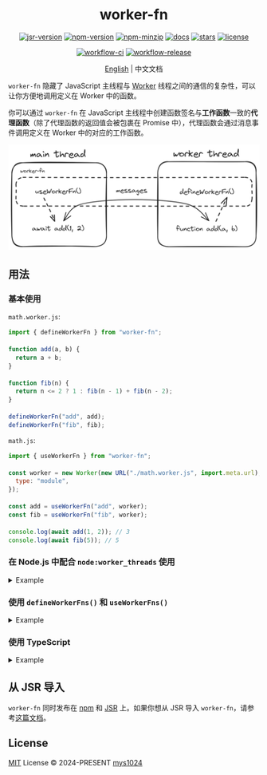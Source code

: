 <div align="center">

# worker-fn

[![jsr-version](https://img.shields.io/jsr/v/@mys/worker-fn?style=flat-square&color=%23f7df1e)](https://jsr.io/@mys/worker-fn)
[![npm-version](https://img.shields.io/npm/v/worker-fn?style=flat-square&color=%23cb3837)](https://www.npmjs.com/package/worker-fn)
[![npm-minzip](https://img.shields.io/bundlephobia/minzip/worker-fn?style=flat-square&label=minzip)](https://bundlephobia.com/package/worker-fn)
[![docs](https://img.shields.io/badge/docs-reference-blue?style=flat-square)](https://jsr.io/@mys/worker-fn/doc?style=flat-square)
[![stars](https://img.shields.io/github/stars/mys1024/worker-fn?style=flat-square)](https://github.com/mys1024/worker-fn)
[![license](https://img.shields.io/github/license/mys1024/worker-fn?&style=flat-square)](./LICENSE)

[![workflow-ci](https://img.shields.io/github/actions/workflow/status/mys1024/worker-fn/ci.yml?label=ci&style=flat-square)](https://github.com/mys1024/worker-fn/actions/workflows/ci.yml)
[![workflow-release](https://img.shields.io/github/actions/workflow/status/mys1024/worker-fn/release.yml?label=release&style=flat-square)](https://github.com/mys1024/worker-fn/actions/workflows/release.yml)

[English](./README.md) | 中文文档

</div>

`worker-fn` 隐藏了 JavaScript 主线程与
[Worker](https://developer.mozilla.org/docs/Web/API/Web_Workers_API)
线程之间的通信的复杂性，可以让你方便地调用定义在 Worker 中的函数。

你可以通过 `worker-fn` 在 JavaScript
主线程中创建函数签名与**工作函数**一致的**代理函数**（除了代理函数的返回值会被包裹在
Promise 中），代理函数会通过消息事件调用定义在 Worker 中的对应的工作函数。

![concepts](./docs/concepts.png)

## 用法

### 基本使用

`math.worker.js`:

```javascript
import { defineWorkerFn } from "worker-fn";

function add(a, b) {
  return a + b;
}

function fib(n) {
  return n <= 2 ? 1 : fib(n - 1) + fib(n - 2);
}

defineWorkerFn("add", add);
defineWorkerFn("fib", fib);
```

`math.js`:

```javascript
import { useWorkerFn } from "worker-fn";

const worker = new Worker(new URL("./math.worker.js", import.meta.url), {
  type: "module",
});

const add = useWorkerFn("add", worker);
const fib = useWorkerFn("fib", worker);

console.log(await add(1, 2)); // 3
console.log(await fib(5)); // 5
```

### 在 Node.js 中配合 `node:worker_threads` 使用

<details>

<summary>Example</summary>

`math.worker.js`:

```javascript
import { parentPort } from "node:worker_threads";
import { defineWorkerFn } from "worker-fn";

function add(a, b) {
  return a + b;
}

function fib(n) {
  return n <= 2 ? 1 : fib(n - 1) + fib(n - 2);
}

defineWorkerFn("add", add, { port: parentPort });
defineWorkerFn("fib", fib, { port: parentPort });
```

`math.js`:

```javascript
import { Worker } from "node:worker_threads";
import { useWorkerFn } from "worker-fn";

const worker = new Worker(new URL("./math.worker.js", import.meta.url));

const add = useWorkerFn("add", worker);
const fib = useWorkerFn("fib", worker);

console.log(await add(1, 2)); // 3
console.log(await fib(5)); // 5
```

</details>

### 使用 `defineWorkerFns()` 和 `useWorkerFns()`

<details>

<summary>Example</summary>

`math.worker.js`:

```javascript
import { defineWorkerFns } from "worker-fn";

const fns = {
  add(a, b) {
    return a + b;
  },
  fib(n) {
    return n <= 2 ? 1 : fns.fib(n - 1) + fns.fib(n - 2);
  },
};

defineWorkerFns(fns);
```

`math.js`:

```javascript
import { useWorkerFns } from "worker-fn";

const worker = new Worker(new URL("./math.worker.js", import.meta.url), {
  type: "module",
});

const { add, fib } = useWorkerFns(worker);

console.log(await add(1, 2)); // 3
console.log(await fib(5)); // 5
```

</details>

### 使用 TypeScript

<details>

<summary>Example</summary>

`math.worker.ts`:

```typescript
import { defineWorkerFn } from "worker-fn";

function add(a: number, b: number) {
  return a + b;
}

function fib(n: number): number {
  return n <= 2 ? 1 : fib(n - 1) + fib(n - 2);
}

defineWorkerFn("add", add);
defineWorkerFn("fib", fib);

export type Add = typeof add;
export type Fib = typeof fib;
```

`math.ts`:

```typescript
import { useWorkerFn } from "worker-fn";
import type { Add, Fib } from "./math.worker.ts";

const worker = new Worker(new URL("./math.worker.ts", import.meta.url), {
  type: "module",
});

const add = useWorkerFn<Add>("add", worker);
const fib = useWorkerFn<Fib>("fib", worker);

console.log(await add(1, 2)); // 3
console.log(await fib(5)); // 5
```

</details>

## 从 JSR 导入

`worker-fn` 同时发布在 [npm](https://www.npmjs.com/package/worker-fn) 和
[JSR](https://jsr.io/@mys/worker-fn) 上。如果你想从 JSR 导入
`worker-fn`，请参考[这篇文档](https://jsr.io/docs/introduction#using-jsr-packages)。

## License

[MIT](./LICENSE) License &copy; 2024-PRESENT
[mys1024](https://github.com/mys1024)
